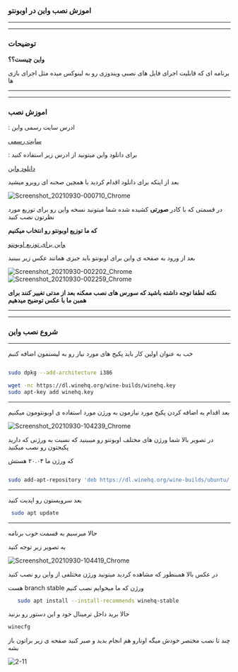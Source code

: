 ### اموزش نصب واین در اوبونتو

____________________________
____________________________

### توضیحات 

__واین چیست؟؟__

برنامه ای که قابلیت اجرای فایل های نصبی ویندوزی رو به لینوکس میده مثل اجرای بازی ها 

____________________________
____________________________

### اموزش نصب


 : ادرس سایت رسمی واین 


[سایت رسمی](https://www.winehq.org/)

 : برای دانلود واین میتونید از ادرس زیر استفاده کنید

[دانلود واین](https://wiki.winehq.org/Download)


بعد از اینکه برای دانلود اقدام کردید با همچین صحنه ای روبرو میشید

![Screenshot_20210930-000710_Chrome](https://user-images.githubusercontent.com/61243238/135344932-ad30d6a3-2cc9-487a-aff9-4d247dc64838.jpg)

در قسمتی که با کادر __صورتی__ کشیده شده شما میتونید نسخه واین رو برای توزیع مورد نظرتون نصب کنید

__که ما توزیع اوبونتو رو انتخاب میکنیم__

[واین برای توزیع اوبونتو](https://wiki.winehq.org/Ubuntu)



بعد از ورود به صفحه ی واین برای اوبونتو باید جیزی همانند عکس زیر ببینید


![Screenshot_20210930-002202_Chrome](https://user-images.githubusercontent.com/61243238/135347009-d0565263-5819-40de-a8a7-9c2f21241302.jpg)
![Screenshot_20210930-002259_Chrome](https://user-images.githubusercontent.com/61243238/135347013-29d9abff-5d20-419f-baac-6e26d8beeb36.jpg)

__نکته لطفا توجه داشته باشید که سورس های نصب ممکنه بعد از مدتی تغییر کنند برای همبن ما با عکس توضیح میدهیم__

____________________________
____________________________
### شروع نصب واین 

____________________________

خب به عنوان اولین کار باید پکیج های مورد نیاز رو به لیستمون اضافه کنبم




```bash

sudo dpkg --add-architecture i386 

wget -nc https://dl.winehq.org/wine-builds/winehq.key
sudo apt-key add winehq.key

```

____________________________


بعد اقدام به اضافه کردن پکیج مورد نیازمون به ورژن مورد استفاده ی اوبونتومون میکنیم


![Screenshot_20210930-104239_Chrome](https://user-images.githubusercontent.com/61243238/135405287-6f465a87-d7c8-40c0-bf2b-ea3aae6f5133.jpg)


در تصویر بالا شما ورژن های مختلف اوبونتو رو میبینید که نسبت به ورژنی که دارید پکیجتون رو نصب میکنید

که ورژن ما ۲۰.۰۴ هستش


```bash

sudo add-apt-repository 'deb https://dl.winehq.org/wine-builds/ubuntu/ hirsute main'

```
____________________________

بعد سرویستون رو اپدیت کنید 


```bash
 sudo apt update
```

____________________________

حالا میرسیم به قسمت خوب برنامه 

به تصویر زیر توجه کنید


![Screenshot_20210930-104419_Chrome](https://user-images.githubusercontent.com/61243238/135405332-3e9916f3-7157-41ef-8a08-ef39f144ffda.jpg)


در عکس بالا همبنطور که مشاهده کردید میتونید ورژن مختلفی از واین رو نصب کنید 

  هست branch stable ورژن که ما میخوایم نصب کنیم 



```bash
   sudo apt install --install-recommends winehq-stable
```

حالا برید داخل ترمینال خود و این دستور رو بزنید 

```bash
winecfg
```

چند تا نصب مختصر خودش میگه اونارو هم انجام بدید و صبر کنید صفحه ی زیر براتون باز بشه

![2-11](https://user-images.githubusercontent.com/61243238/135412136-d569dc47-2ea3-4cdd-bcbe-9b90aa3abe36.png)




